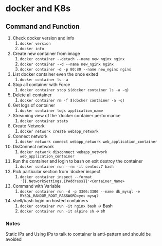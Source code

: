 # docker and K8s

## Command and Function

1. Check docker version and info
   1. `docker version`
   2. `docker info`
2. Create new container from image
   1. `docker container --detach --name new_nginx nginx`
   2. `docker container --d --name new_nginx nginx`
   3. `docker container -d -p 80:80 --name new_nginx nginx`
3. List docker container even the once exited
   1. `docker container ls -a`
4. Stop all container with Force
   1. `docker container stop $(docker container ls -a -q)`
5. Delete all container
   1. `docker container rm -f $(docker container -a -q)`
6. Get logs of container
   1. `docker container logs application_name`
7. Streaming view of the `docker container performance
   1. `docker container stats`
8. Create Network
   1. `docker network create webapp_network`
9. Connect network
    1. `docker network connect webapp_network web_application_container`
10. DisConnect network
    1. `docker network disconnect webapp_network web_application_container`
11. Run the container and login to bash on exit destroy the container
    1. `docker container run --rm -it centos:7 bash`
12. Pick particular section from `docker inspect
    1. `docker container inspect --format '{{.NetworkSettings.IPAddress}}'<Container_Name>`
13. Command with Variable
    1. `docker container run -d -p 3306:3306 --name db_mysql -e MYSQL_RANDOM_ROOT_PASSWORD=yes mysql`
14. shell/bash login on hosted containers
    1. `docker container run -it nginx bash` -> Bash
    2. `docker container run -it alpine sh` -> sh

### Notes

Static IPs and Using IPs to talk to container is anti-pattern and should be avoided